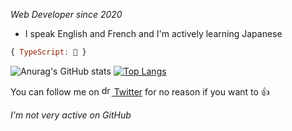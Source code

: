 _Web Developer since 2020_

* I speak English and French and I'm actively learning Japanese

```js
{ TypeScript: 💖 }
```

![Anurag's GitHub stats](https://github-readme-stats.vercel.app/api?username=sleiphir&theme=dark&show_icons=true&hide_border=true&bg_color=0d1117&hide_title=true&count_private=true&include_all_commits=true)
[![Top Langs](https://github-readme-stats.vercel.app/api/top-langs/?username=sleiphir&hide=python&layout=compact&theme=dark&hide_border=true&bg_color=0d1117&langs_count=6)](https://github.com/sleiphir/github-readme-stats)

You can follow me on [<img src="https://upload.wikimedia.org/wikipedia/fr/c/c8/Twitter_Bird.svg" alt="drawing" width="16"/> Twitter](https://www.twitter.com/sleiphir_) for no reason if you want to 👍

_I'm not very active on GitHub_
